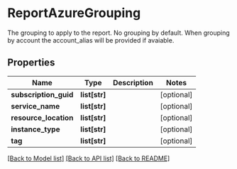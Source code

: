 # ReportAzureGrouping

The grouping to apply to the report. No grouping by default. When grouping by account the account_alias will be provided if avaiable.
## Properties
Name | Type | Description | Notes
------------ | ------------- | ------------- | -------------
**subscription_guid** | **list[str]** |  | [optional] 
**service_name** | **list[str]** |  | [optional] 
**resource_location** | **list[str]** |  | [optional] 
**instance_type** | **list[str]** |  | [optional] 
**tag** | **list[str]** |  | [optional] 

[[Back to Model list]](../README.md#documentation-for-models) [[Back to API list]](../README.md#documentation-for-api-endpoints) [[Back to README]](../README.md)


